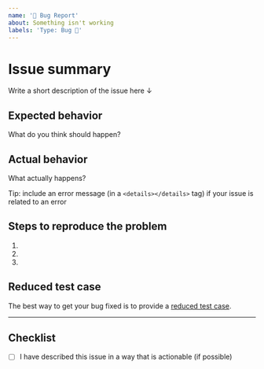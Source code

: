 ```yaml
---
name: '🐛 Bug Report'
about: Something isn't working
labels: 'Type: Bug 🐛'
---
```


# Issue summary

Write a short description of the issue here ↓

## Expected behavior

What do you think should happen?

## Actual behavior

What actually happens?

Tip: include an error message (in a `<details></details>` tag) if your issue is related to an error

## Steps to reproduce the problem

1.
1.
1.

## Reduced test case

The best way to get your bug fixed is to provide a [reduced test case](https://developer.mozilla.org/en-US/docs/Mozilla/QA/Reducing_testcases).

---

## Checklist

- [ ] I have described this issue in a way that is actionable (if possible)
